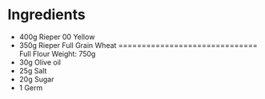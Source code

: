 # Ingredients
* 400g Rieper 00 Yellow
* 350g Rieper Full Grain Wheat
==============================
Full Flour Weight: 750g
* 30g Olive oil
* 25g Salt
* 20g Sugar
* 1 Germ
